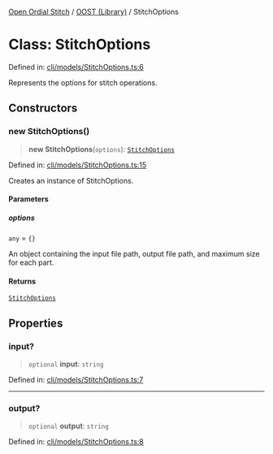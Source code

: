 [Open Ordial Stitch](../../README.md) / [OOST (Library)](../README.md) / StitchOptions

# Class: StitchOptions

Defined in: [cli/models/StitchOptions.ts:6](https://github.com/open-ordinal/open-ordinal-stitch/blob/0aafca5ac400fd4fbd267bbafa1a162a9dc20139/src/cli/models/StitchOptions.ts#L6)

Represents the options for stitch operations.

## Constructors

### new StitchOptions()

> **new StitchOptions**(`options`): [`StitchOptions`](StitchOptions.md)

Defined in: [cli/models/StitchOptions.ts:15](https://github.com/open-ordinal/open-ordinal-stitch/blob/0aafca5ac400fd4fbd267bbafa1a162a9dc20139/src/cli/models/StitchOptions.ts#L15)

Creates an instance of StitchOptions.

#### Parameters

##### options

`any` = `{}`

An object containing the input file path, output file path, and maximum size for each part.

#### Returns

[`StitchOptions`](StitchOptions.md)

## Properties

### input?

> `optional` **input**: `string`

Defined in: [cli/models/StitchOptions.ts:7](https://github.com/open-ordinal/open-ordinal-stitch/blob/0aafca5ac400fd4fbd267bbafa1a162a9dc20139/src/cli/models/StitchOptions.ts#L7)

***

### output?

> `optional` **output**: `string`

Defined in: [cli/models/StitchOptions.ts:8](https://github.com/open-ordinal/open-ordinal-stitch/blob/0aafca5ac400fd4fbd267bbafa1a162a9dc20139/src/cli/models/StitchOptions.ts#L8)
